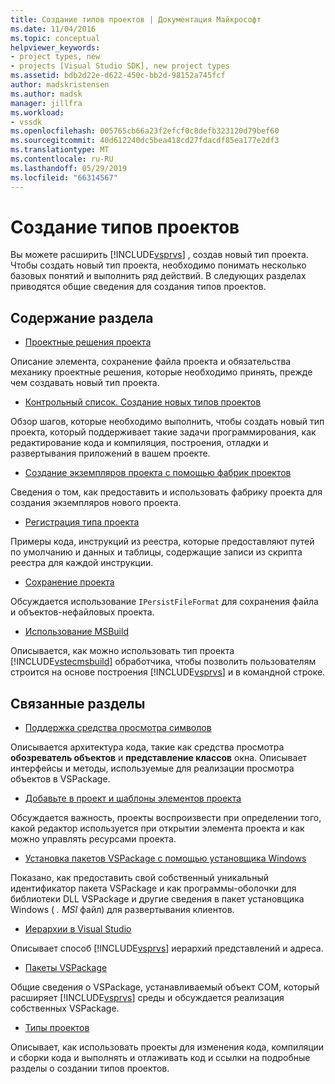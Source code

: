 ```yaml
---
title: Создание типов проектов | Документация Майкрософт
ms.date: 11/04/2016
ms.topic: conceptual
helpviewer_keywords:
- project types, new
- projects [Visual Studio SDK], new project types
ms.assetid: bdb2d22e-d622-450c-bb2d-98152a745fcf
author: madskristensen
ms.author: madsk
manager: jillfra
ms.workload:
- vssdk
ms.openlocfilehash: 005765cb66a23f2efcf0c8defb323120d79bef60
ms.sourcegitcommit: 40d612240dc5bea418cd27fdacdf85ea177e2df3
ms.translationtype: MT
ms.contentlocale: ru-RU
ms.lasthandoff: 05/29/2019
ms.locfileid: "66314567"
---
```

# <a name="create-project-types"></a>Создание типов проектов
Вы можете расширить [!INCLUDE[vsprvs](../../code-quality/includes/vsprvs_md.md)] , создав новый тип проекта. Чтобы создать новый тип проекта, необходимо понимать несколько базовых понятий и выполнить ряд действий. В следующих разделах приводятся общие сведения для создания типов проектов.

## <a name="in-this-section"></a>Содержание раздела
- [Проектные решения проекта](../../extensibility/internals/project-type-design-decisions.md)

 Описание элемента, сохранение файла проекта и обязательства механику проектные решения, которые необходимо принять, прежде чем создавать новый тип проекта.

- [Контрольный список. Создание новых типов проектов](../../extensibility/internals/checklist-creating-new-project-types.md)

 Обзор шагов, которые необходимо выполнить, чтобы создать новый тип проекта, который поддерживает такие задачи программирования, как редактирование кода и компиляция, построения, отладки и развертывания приложений в вашем проекте.

- [Создание экземпляров проекта с помощью фабрик проектов](../../extensibility/internals/creating-project-instances-by-using-project-factories.md)

 Сведения о том, как предоставить и использовать фабрику проекта для создания экземпляров нового проекта.

- [Регистрация типа проекта](../../extensibility/internals/registering-a-project-type.md)

 Примеры кода, инструкций из реестра, которые предоставляют путей по умолчанию и данных и таблицы, содержащие записи из скрипта реестра для каждой инструкции.

- [Сохранение проекта](../../extensibility/internals/project-persistence.md)

 Обсуждается использование `IPersistFileFormat` для сохранения файла и объектов-нефайловых проекта.

- [Использование MSBuild](../../extensibility/internals/using-msbuild.md)

 Описывается, как можно использовать тип проекта [!INCLUDE[vstecmsbuild](../../extensibility/internals/includes/vstecmsbuild_md.md)] обработчика, чтобы позволить пользователям строится на основе построения [!INCLUDE[vsprvs](../../code-quality/includes/vsprvs_md.md)] и в командной строке.

## <a name="related-sections"></a>Связанные разделы
- [Поддержка средства просмотра символов](../../extensibility/internals/supporting-symbol-browsing-tools.md)

 Описывается архитектура кода, такие как средства просмотра **обозреватель объектов** и **представление классов** окна. Описывает интерфейсы и методы, используемые для реализации просмотра объектов в VSPackage.

- [Добавьте в проект и шаблоны элементов проекта](../../extensibility/internals/adding-project-and-project-item-templates.md)

 Обсуждается важность, проекты воспроизвести при определении того, какой редактор используется при открытии элемента проекта и как можно управлять ресурсами проекта.

- [Установка пакетов VSPackage с помощью установщика Windows](../../extensibility/internals/installing-vspackages-with-windows-installer.md)

 Показано, как предоставить свой собственный уникальный идентификатор пакета VSPackage и как программы-оболочки для библиотеки DLL VSPackage и другие сведения в пакет установщика Windows ( *. MSI* файл) для развертывания клиентов.

- [Иерархии в Visual Studio](../../extensibility/internals/hierarchies-in-visual-studio.md)

 Описывает способ [!INCLUDE[vsprvs](../../code-quality/includes/vsprvs_md.md)] иерархий представлений и адреса.

- [Пакеты VSPackage](../../extensibility/internals/vspackages.md)

 Общие сведения о VSPackage, устанавливаемый объект COM, который расширяет [!INCLUDE[vsprvs](../../code-quality/includes/vsprvs_md.md)] среды и обсуждается реализация собственных VSPackage.

- [Типы проектов](../../extensibility/internals/project-types.md)

 Описывает, как использовать проекты для изменения кода, компиляции и сборки кода и выполнять и отлаживать код и ссылки на подробные разделы о создании типов проектов.